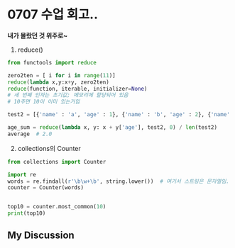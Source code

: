 # 0707 수업 회고..

**내가 몰랐던 것 위주로~**

1. reduce()
```python
from functools import reduce

zero2ten = [ i for i in range(11)]
reduce(lambda x,y:x+y, zero2ten)
reduce(function, iterable, initializer=None)
# 세 번째 인자는 초기값; 메모리에 할당되어 있음
# 10주면 10이 이미 있는거임

test2 = [{'name' : 'a', 'age' : 1}, {'name' : 'b', 'age' : 2}, {'name' : 'c', 'age' : 3}]

age_sum = reduce(lambda x, y: x + y['age'], test2, 0) / len(test2)
average  # 2.0
```
2. collections의 Counter
```python
from collections import Counter

import re
words = re.findall(r'\b\w+\b', string.lower())  # 여기서 스트링은 문자열임.
counter = Counter(words)


top10 = counter.most_common(10)
print(top10)
```

## My Discussion
